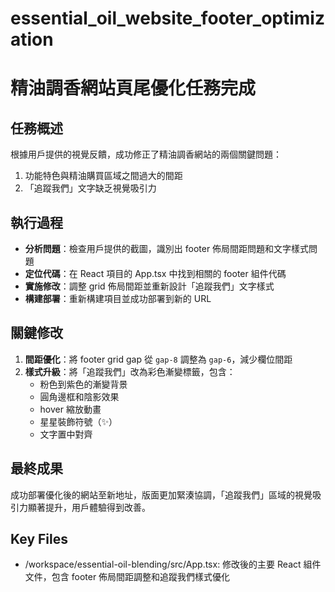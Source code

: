 # essential_oil_website_footer_optimization

# 精油調香網站頁尾優化任務完成

## 任務概述
根據用戶提供的視覺反饋，成功修正了精油調香網站的兩個關鍵問題：
1. 功能特色與精油購買區域之間過大的間距
2. 「追蹤我們」文字缺乏視覺吸引力

## 執行過程
- **分析問題**：檢查用戶提供的截圖，識別出 footer 佈局間距問題和文字樣式問題
- **定位代碼**：在 React 項目的 App.tsx 中找到相關的 footer 組件代碼
- **實施修改**：調整 grid 佈局間距並重新設計「追蹤我們」文字樣式
- **構建部署**：重新構建項目並成功部署到新的 URL

## 關鍵修改
1. **間距優化**：將 footer grid gap 從 `gap-8` 調整為 `gap-6`，減少欄位間距
2. **樣式升級**：將「追蹤我們」改為彩色漸變標籤，包含：
   - 粉色到紫色的漸變背景
   - 圓角邊框和陰影效果
   - hover 縮放動畫
   - 星星裝飾符號（✨）
   - 文字置中對齊

## 最終成果
成功部署優化後的網站至新地址，版面更加緊湊協調，「追蹤我們」區域的視覺吸引力顯著提升，用戶體驗得到改善。

## Key Files

- /workspace/essential-oil-blending/src/App.tsx: 修改後的主要 React 組件文件，包含 footer 佈局間距調整和追蹤我們樣式優化
